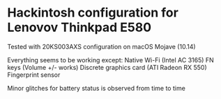 # Hackintosh configuration for Lenovov Thinkpad E580

Tested with 20KS003AXS configuration on macOS Mojave (10.14)

Everything seems to be working except:
    Native Wi-Fi (Intel AC 3165)
    FN keys (Volume +/- works)
    Discrete graphics card (ATI Radeon RX 550)
    Fingerprint sensor
    
Minor glitches for battery status is observed from time to time
